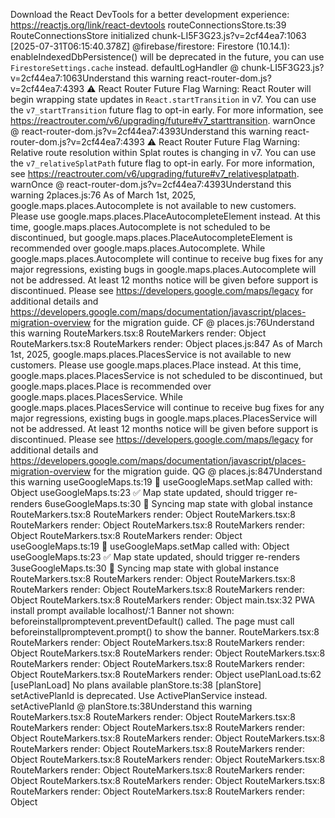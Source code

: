 Download the React DevTools for a better development experience: https://reactjs.org/link/react-devtools
routeConnectionsStore.ts:39 RouteConnectionsStore initialized
chunk-LI5F3G23.js?v=2cf44ea7:1063 [2025-07-31T06:15:40.378Z]  @firebase/firestore: Firestore (10.14.1): enableIndexedDbPersistence() will be deprecated in the future, you can use `FirestoreSettings.cache` instead.
defaultLogHandler @ chunk-LI5F3G23.js?v=2cf44ea7:1063Understand this warning
react-router-dom.js?v=2cf44ea7:4393 ⚠️ React Router Future Flag Warning: React Router will begin wrapping state updates in `React.startTransition` in v7. You can use the `v7_startTransition` future flag to opt-in early. For more information, see https://reactrouter.com/v6/upgrading/future#v7_starttransition.
warnOnce @ react-router-dom.js?v=2cf44ea7:4393Understand this warning
react-router-dom.js?v=2cf44ea7:4393 ⚠️ React Router Future Flag Warning: Relative route resolution within Splat routes is changing in v7. You can use the `v7_relativeSplatPath` future flag to opt-in early. For more information, see https://reactrouter.com/v6/upgrading/future#v7_relativesplatpath.
warnOnce @ react-router-dom.js?v=2cf44ea7:4393Understand this warning
2places.js:76 As of March 1st, 2025, google.maps.places.Autocomplete is not available to new customers. Please use google.maps.places.PlaceAutocompleteElement instead. At this time, google.maps.places.Autocomplete is not scheduled to be discontinued, but google.maps.places.PlaceAutocompleteElement is recommended over google.maps.places.Autocomplete. While google.maps.places.Autocomplete will continue to receive bug fixes for any major regressions, existing bugs in google.maps.places.Autocomplete will not be addressed. At least 12 months notice will be given before support is discontinued. Please see https://developers.google.com/maps/legacy for additional details and https://developers.google.com/maps/documentation/javascript/places-migration-overview for the migration guide.
CF @ places.js:76Understand this warning
RouteMarkers.tsx:8 RouteMarkers render: Object
RouteMarkers.tsx:8 RouteMarkers render: Object
places.js:847 As of March 1st, 2025, google.maps.places.PlacesService is not available to new customers. Please use google.maps.places.Place instead. At this time, google.maps.places.PlacesService is not scheduled to be discontinued, but google.maps.places.Place is recommended over google.maps.places.PlacesService. While google.maps.places.PlacesService will continue to receive bug fixes for any major regressions, existing bugs in google.maps.places.PlacesService will not be addressed. At least 12 months notice will be given before support is discontinued. Please see https://developers.google.com/maps/legacy for additional details and https://developers.google.com/maps/documentation/javascript/places-migration-overview for the migration guide.
QG @ places.js:847Understand this warning
useGoogleMaps.ts:19 🔧 useGoogleMaps.setMap called with: Object
useGoogleMaps.ts:23 ✅ Map state updated, should trigger re-renders
6useGoogleMaps.ts:30 🔄 Syncing map state with global instance
RouteMarkers.tsx:8 RouteMarkers render: Object
RouteMarkers.tsx:8 RouteMarkers render: Object
RouteMarkers.tsx:8 RouteMarkers render: Object
RouteMarkers.tsx:8 RouteMarkers render: Object
useGoogleMaps.ts:19 🔧 useGoogleMaps.setMap called with: Object
useGoogleMaps.ts:23 ✅ Map state updated, should trigger re-renders
3useGoogleMaps.ts:30 🔄 Syncing map state with global instance
RouteMarkers.tsx:8 RouteMarkers render: Object
RouteMarkers.tsx:8 RouteMarkers render: Object
RouteMarkers.tsx:8 RouteMarkers render: Object
RouteMarkers.tsx:8 RouteMarkers render: Object
main.tsx:32 PWA install prompt available
localhost/:1 Banner not shown: beforeinstallpromptevent.preventDefault() called. The page must call beforeinstallpromptevent.prompt() to show the banner.
RouteMarkers.tsx:8 RouteMarkers render: Object
RouteMarkers.tsx:8 RouteMarkers render: Object
RouteMarkers.tsx:8 RouteMarkers render: Object
RouteMarkers.tsx:8 RouteMarkers render: Object
RouteMarkers.tsx:8 RouteMarkers render: Object
RouteMarkers.tsx:8 RouteMarkers render: Object
usePlanLoad.ts:62 [usePlanLoad] No plans available
planStore.ts:38 [planStore] setActivePlanId is deprecated. Use ActivePlanService instead.
setActivePlanId @ planStore.ts:38Understand this warning
RouteMarkers.tsx:8 RouteMarkers render: Object
RouteMarkers.tsx:8 RouteMarkers render: Object
RouteMarkers.tsx:8 RouteMarkers render: Object
RouteMarkers.tsx:8 RouteMarkers render: Object
RouteMarkers.tsx:8 RouteMarkers render: Object
RouteMarkers.tsx:8 RouteMarkers render: Object
RouteMarkers.tsx:8 RouteMarkers render: Object
RouteMarkers.tsx:8 RouteMarkers render: Object
RouteMarkers.tsx:8 RouteMarkers render: Object
RouteMarkers.tsx:8 RouteMarkers render: Object
RouteMarkers.tsx:8 RouteMarkers render: Object
RouteMarkers.tsx:8 RouteMarkers render: Object